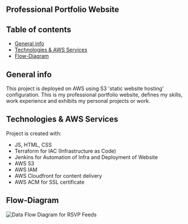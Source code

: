 ## Professional Portfolio Website

## Table of contents
* [General info](#general-info)
* [Technologies & AWS Services](#technologies)
* [Flow-Diagram](#flow-diagram)


## General info
This project is deployed on AWS using S3 'static website hosting' configuration.
This is my professional portfolio website, defines my skills, work experience
 and exhibits my personal projects or work.


## Technologies & AWS Services
Project is created with:
* JS, HTML, CSS
* Terraform for IAC (Infrastructure as Code)
* Jenkins for Automation of Infra and Deployment of Website
* AWS S3
* AWS IAM
* AWS Cloudfront for content delivery
* AWS ACM for SSL certificate

## Flow-Diagram
![Data Flow Diagram for RSVP Feeds](./images/flow-diagram.png)